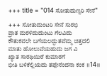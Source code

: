 +++
title = "014 ಸೋತುದುಣ್ಟರಿ ಸೇನೆ"

+++
ಸೋತುದುಂಟರಿ ಸೇನೆ ಸುರಭಿ  
ವ್ರಾತ ಮರಳಿದುದುಂಟು ಗೆಲವಿದು  
ಕೌತುಕವಲೇ ಬಗೆಯಲದ್ಭುತವೆಮ್ಮ ಚಿತ್ತದಲಿ  
ಮಾತು ಹೋಲುವೆಯಹುದು ಜಗ ವಿ  
ಖ್ಯಾತ ಸಾರಥಿಯಿರೆ ಕುಮಾರಗೆ  
ಭೀತಿ ಬಳಿಕೆಲ್ಲಿಯದು ತಪ್ಪೇನೆಂದನಾ ಕಂಕ      ॥14॥